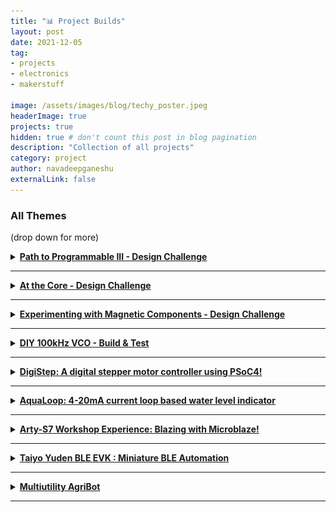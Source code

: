 ```yaml
---
title: "📊 Project Builds"
layout: post
date: 2021-12-05
tag:
- projects
- electronics
- makerstuff

image: /assets/images/blog/techy_poster.jpeg
headerImage: true
projects: true
hidden: true # don't count this post in blog pagination
description: "Collection of all projects"
category: project
author: navadeepganeshu
externalLink: false
---
```


### All Themes
<p> (drop down for more) </p>


<details>
	<summary><b><a href="https://community.element14.com/challenges-projects/design-challenges/pathprogrammable3/" target="_blank">Path to Programmable III - Design Challenge</a></b></summary>

<p>Final Project</p>

- <a href="https://community.element14.com/challenges-projects/design-challenges/pathprogrammable3/b/blog/posts/path-to-programmable-iii-with-minized-project-blog-flight-simulator-ui-using-multisensory-interface-with-processing-4-0-2098502797" target="_blank">Flight Simulator Display using multisensory interface with Processing 4.0!</a><br>

<p>Training Blogs</p>

- <a href="https://community.element14.com/challenges-projects/design-challenges/pathprogrammable3/b/blog/posts/path-to-programmable-iii-minized---not-so-mini-with-its-capabilities" target="_blank">MiniZed - not so mini with its capabilities!</a><br>
<br>
- <a href="https://community.element14.com/challenges-projects/design-challenges/pathprogrammable3/b/blog/posts/pp3-sw-training---making-the-minized-say-hello-to-y-all" target="_blank">Platforms, PWM Module and LED: A perfectly no sense app</a><br>
<br>
- <a href="https://community.element14.com/challenges-projects/design-challenges/pathprogrammable3/b/blog/posts/pp3_2d00_minized_2d00_interrupts" target="_blank">GIC, Hardware/Software Interrupts, Polling: Nah, I won't interrupt you</a><br>
<br>
- <a href="https://community.element14.com/challenges-projects/design-challenges/pathprogrammable3/b/blog/posts/path-to-programmable-iii-with-minized-10-dof-pmod-nav-tft-lcd---how-much-sensors-is-enough-sensors" target="_blank">10-DoF Pmod NAV, TFT LCD - How many sensors are too many sensors?</a><br>
<br>
- <a href="https://community.element14.com/challenges-projects/design-challenges/pathprogrammable3/b/blog/posts/path-to-programmable-iii-with-minized---what-is-it-unique-that-fpgas-do-at-all" target="_blank">1G ENET, GTX, NEON - what is it unique that FPGAs do at all?</a><br>
<br>
<img src="https://community.element14.com/resized-image/__size/868x488/__key/communityserver-blogs-components-weblogfiles/00-00-00-03-95/4331.Screenshot-_2800_700_2900_.png" width="620" height="380">
<br>
- Author: navadeepganeshu
- Creation date: June 2023 - August 2023

</details>

---

<details>
	<summary><b><a href="https://community.element14.com/challenges-projects/design-challenges/at-the-core-design-challenge/" target="_blank">At the Core - Design Challenge</a></b></summary>

<p>Project Blog</p>

- <a href="https://community.element14.com/challenges-projects/design-challenges/at-the-core-design-challenge/b/blog/posts/atthecore-blog-5---brining-altogether-tmulti-core-deployment-and-application" target="_blank">Blog 1 to 5 - Final part of the series</a><br />
<br>
<img src="https://community.element14.com/resized-image/__size/1280x720/__key/communityserver-blogs-components-weblogfiles/00-00-00-03-92/2768.20230504_5F00_230409.jpg" width="620" height="380">

<img src="https://community.element14.com/resized-image/__size/1170x1078/__key/communityserver-blogs-components-weblogfiles/00-00-00-03-92/FirmwareFlow_5F00_ATCDC.drawio-_2800_1_2900_.png" width="620" height="500">
<br>
- Author: navadeepganeshu
- Creation date: Mar 2023 - May 2023

</details>

---

<details>
	<summary><b><a href="https://community.element14.com/challenges-projects/design-challenges/experimenting-with-magnetic-components/" target="_blank">Experimenting with Magnetic Components - Design Challenge</a></b></summary>

<p>Project Blogs</p>

- <a href="https://community.element14.com/challenges-projects/design-challenges/experimenting-with-magnetic-components/b/blog/posts/go-discrete-go-power-1-introduction-and-plan" target="_blank">Go Discrete : Go Power #2: Building and Testing the Power Converter</a><br>
- <a href="https://community.element14.com/challenges-projects/design-challenges/experimenting-with-magnetic-components/b/blog/posts/go-discrete-go-power-2-building-and-testing-the-power-converter" target="_blank">Go Discrete : Go Power #2: Building and Testing the Power Converter</a><br>

<br>
<img src="https://community.element14.com/resized-image/__size/620x409/__key/communityserver-blogs-components-weblogfiles/00-00-00-03-39/5086.contentimage_5F00_214294.jpg" width="620" height="380">

<img src="https://community.element14.com/resized-image/__size/479x359/__key/communityserver-blogs-components-weblogfiles/00-00-00-03-39/7446.contentimage_5F00_216140.jpg" width="620" height="380">

<img src="https://community.element14.com/resized-image/__size/620x320/__key/communityserver-blogs-components-weblogfiles/00-00-00-03-39/6038.contentimage_5F00_216258.jpg" width="620" height="380">

<img src="https://community.element14.com/resized-image/__size/620x436/__key/communityserver-blogs-components-weblogfiles/00-00-00-03-39/5852.contentimage_5F00_216266.jpg" width="620" height="440">
<br>
- Author: navadeepganeshu
- Creation date: Oct 2021 - Nov 2021

</details>

---

<details>
	<summary><b><a href="https://community.element14.com/challenges-projects/project14/diy-test-instrumentation/b/blog/posts/diy-100khz-vco---build-test" target="_blank">DIY 100kHz VCO - Build & Test</a></b></summary>

<p>Images</p>
<br>
<img src="https://community.element14.com/resized-image/__size/536x363/__key/communityserver-blogs-components-weblogfiles/00-00-00-03-56/contentimage_5F00_211022.jpg" width="620" height="440">  
<img src="https://community.element14.com/resized-image/__size/416x377/__key/communityserver-blogs-components-weblogfiles/00-00-00-03-56/contentimage_5F00_211029.jpg" width="620" height="440"> 
<br>
- Author: navadeepganeshu
- Creation date: 10 Aug 2021 

</details>

---

<details>
	<summary><b><a href="https://community.element14.com/challenges-projects/project14/digitalfever/b/blog/posts/digistep-a-digital-stepper-motor-controller-using-psoc4" target="_blank">DigiStep: A digital stepper motor controller using PSoC4!</a></b></summary>

<p>Images</p>
<br>
<img src="https://community.element14.com/resized-image/__size/1366x768/__key/communityserver-blogs-components-weblogfiles/00-00-00-02-85/0218.contentimage_5F00_198653.png" width="620" height="440">  
<img src="https://community.element14.com/resized-image/__size/439x329/__key/communityserver-blogs-components-weblogfiles/00-00-00-02-85/4442.contentimage_5F00_198644.jpg" width="620" height="440">  
<br>
- Author: navadeepganeshu
- Creation date: 10 Apr 2021

</details>

---

<details>
	<summary><b><a href="https://community.element14.com/challenges-projects/project14/dataconversion/b/blog/posts/aqualoop-4-20ma-current-loop-based-water-level-indicator" target="_blank">AquaLoop: 4-20mA current loop based water level indicator</a></b></summary>

<p>Images</p>
<br>
<img src="https://community.element14.com/resized-image/__size/470x428/__key/communityserver-blogs-components-weblogfiles/00-00-00-02-80/6283.contentimage_5F00_196330.png" width="620" height="440"> 
<img src="https://community.element14.com/resized-image/__size/509x575/__key/communityserver-blogs-components-weblogfiles/00-00-00-02-80/3162.contentimage_5F00_196338.jpg" width="620" height="440">  
<br>
- Author: navadeepganeshu
- Creation date: 19 Feb 2021

</details>

---

<details>
	<summary><b><a href="https://community.element14.com/technologies/fpga-group/b/blog/posts/arty-s7-workshop-experience-blazing-with-microblaze" target="_blank">Arty-S7 Workshop Experience: Blazing with Microblaze!</a></b></summary>

<p>Images</p>
<br>
<img src="https://community.element14.com/resized-image/__size/393x340/__key/communityserver-blogs-components-weblogfiles/00-00-00-00-19/5824.contentimage_5F00_146140.jpg" width="620" height="440">

<img src="https://community.element14.com/resized-image/__size/1366x768/__key/communityserver-blogs-components-weblogfiles/00-00-00-00-19/0131.contentimage_5F00_146143.png" width="620" height="400">
<br>
- Author: navadeepganeshu
- Creation date: 9 Nov 2020

</details>

---

<details>
	<summary><b><a href="https://community.element14.com/technologies/embedded/b/blog/posts/taiyo-yuden-ble-evk-miniature-ble-automation" target="_blank">Taiyo Yuden BLE EVK : Miniature BLE Automation</a></b></summary>

<p>Images</p>

<br>
<img src="https://community.element14.com/resized-image/__size/647x269/__key/communityserver-blogs-components-weblogfiles/00-00-00-00-07/3365.contentimage_5F00_151867.jpg" width="620" height="300">
<br>
- Author: navadeepganeshu
- Creation date: 22 Aug 2020

</details>

---
<details>
	<summary><b><a href="https://github.com/NavadeepGaneshU/AgriBot_RUASIC2020" target="_blank">Multiutility AgriBot</a></b></summary>

<p>Project Files and Video</p>

<img src="https://github.com/NavadeepGaneshU/AgriBot_RUASIC2020/raw/main/CAD%20Models/Full%20view.jpeg
" width="620" height="400"><br>

<iframe width="620" height="400" src="https://www.youtube.com/embed/WSfw8IrvT0Q" frameborder="0" allowfullscreen></iframe> <br>
<br>
- Author: navadeepganeshu
- Creation date: Nov 2019 - Feb 2020

</details>


---
<!-- 
<details>
	<summary><b><a href="link0.com" target="_blank">add link text</a></b></summary>

<p>text heading</p>

- <a href="link1.com" target="_blank">add link text</a><br>

<img src="image.png" width="620" height="400">

<br>

</details> -->